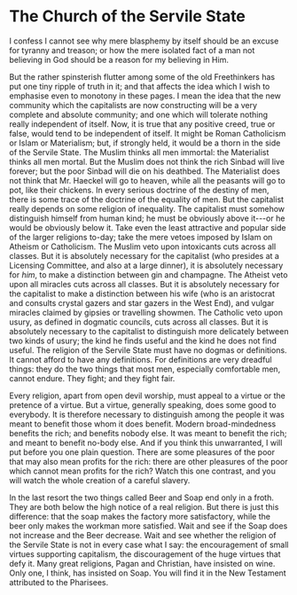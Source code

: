 # The Church of the Servile State

I confess I cannot see why mere blasphemy by itself should be an excuse for tyranny and treason; or how the mere isolated fact of a man not believing in God should be a reason for my believing in Him.

But the rather spinsterish flutter among some of the old Freethinkers has put one tiny ripple of truth in it; and that affects the idea which I wish to emphasise even to monotony in these pages. I mean the idea that the new community which the capitalists are now constructing will be a very complete and absolute community; and one which will tolerate nothing really independent of itself. Now, it is true that any positive creed, true or false, would tend to be independent of itself. It might be Roman Catholicism or Islam or Materialism; but, if strongly held, it would be a thorn in the side of the Servile State. The Muslim thinks all men immortal: the Materialist thinks all men mortal. But the Muslim does not think the rich Sinbad will live forever; but the poor Sinbad will die on his deathbed. The Materialist does not think that Mr. Haeckel will go to heaven, while all the peasants will go to pot, like their chickens. In every serious doctrine of the destiny of men, there is some trace of the doctrine of the equality of men. But the capitalist really depends on some religion of inequality. The capitalist must somehow distinguish himself from human kind; he must be obviously above it---or he would be obviously below it. Take even the least attractive and popular side of the larger religions to-day; take the mere vetoes imposed by Islam on Atheism or Catholicism. The Muslim veto upon intoxicants cuts across all classes. But it is absolutely necessary for the capitalist (who presides at a Licensing Committee, and also at a large dinner), it is absolutely necessary for *him*, to make a distinction between gin and champagne. The Atheist veto upon all miracles cuts across all classes. But it is absolutely necessary for the capitalist to make a distinction between his wife (who is an aristocrat and consults crystal gazers and star gazers in the West End), and vulgar miracles claimed by gipsies or travelling showmen. The Catholic veto upon usury, as defined in dogmatic councils, cuts across all classes. But it is absolutely necessary to the capitalist to distinguish more delicately between two kinds of usury; the kind he finds useful and the kind he does not find useful. The religion of the Servile State must have no dogmas or definitions. It cannot afford to have any definitions. For definitions are very dreadful things: they do the two things that most men, especially comfortable men, cannot endure. They fight; and they fight fair.

Every religion, apart from open devil worship, must appeal to a virtue or the pretence of a virtue. But a virtue, generally speaking, does some good to everybody. It is therefore necessary to distinguish among the people it was meant to benefit those whom it does benefit. Modern broad-mindedness benefits the rich; and benefits nobody else. It was meant to benefit the rich; and meant to benefit no-body else. And if you think this unwarranted, I will put before you one plain question. There are some pleasures of the poor that may also mean profits for the rich: there are other pleasures of the poor which cannot mean profits for the rich? Watch this one contrast, and you will watch the whole creation of a careful slavery.

In the last resort the two things called Beer and Soap end only in a froth. They are both below the high notice of a real religion. But there is just this difference: that the soap makes the factory more satisfactory, while the beer only makes the workman more satisfied. Wait and see if the Soap does not increase and the Beer decrease. Wait and see whether the religion of the Servile State is not in every case what I say: the encouragement of small virtues supporting capitalism, the discouragement of the huge virtues that defy it. Many great religions, Pagan and Christian, have insisted on wine. Only one, I think, has insisted on Soap. You will find it in the New Testament attributed to the Pharisees.
